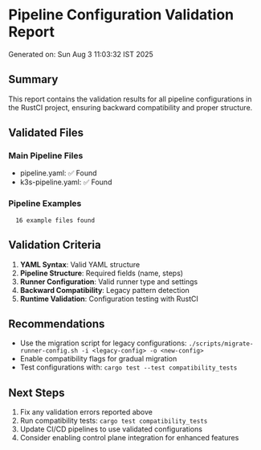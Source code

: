 # Pipeline Configuration Validation Report

Generated on: Sun Aug  3 11:03:32 IST 2025

## Summary

This report contains the validation results for all pipeline configurations
in the RustCI project, ensuring backward compatibility and proper structure.

## Validated Files

### Main Pipeline Files
- pipeline.yaml: ✅ Found
- k3s-pipeline.yaml: ✅ Found

### Pipeline Examples
      16 example files found

## Validation Criteria

1. **YAML Syntax**: Valid YAML structure
2. **Pipeline Structure**: Required fields (name, steps)
3. **Runner Configuration**: Valid runner type and settings
4. **Backward Compatibility**: Legacy pattern detection
5. **Runtime Validation**: Configuration testing with RustCI

## Recommendations

- Use the migration script for legacy configurations:
  `./scripts/migrate-runner-config.sh -i <legacy-config> -o <new-config>`
- Enable compatibility flags for gradual migration
- Test configurations with: `cargo test --test compatibility_tests`

## Next Steps

1. Fix any validation errors reported above
2. Run compatibility tests: `cargo test compatibility_tests`
3. Update CI/CD pipelines to use validated configurations
4. Consider enabling control plane integration for enhanced features

